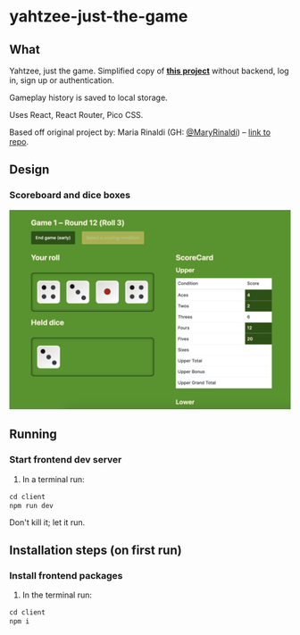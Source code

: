# yahtzee-just-the-game

## What

Yahtzee, just the game. Simplified copy of [**this project**](https://github.com/niamh-d/codeop-feature-ext-yahtzee) without backend, log in, sign up or authentication.

Gameplay history is saved to local storage.

Uses React, React Router, Pico CSS.

Based off original project by: Maria Rinaldi (GH: [@MaryRinaldi](https://github.com/MaryRinaldi)) – [link to repo](https://github.com/MaryRinaldi/Yahtzee_Dicee).

## Design

### Scoreboard and dice boxes

![Gamepage screen](imgs/game.png)

## Running

### Start frontend dev server

1. In a terminal run:

```
cd client
npm run dev
```

Don't kill it; let it run.

## Installation steps (on first run)

### Install frontend packages

1. In the terminal run:

```
cd client
npm i
```
